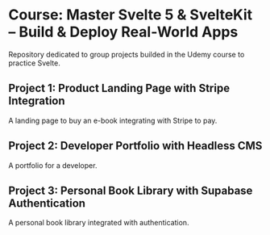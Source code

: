 # Course: Master Svelte 5 & SvelteKit – Build & Deploy Real-World Apps

Repository dedicated to group projects builded in the Udemy course to practice Svelte.


## Project 1: Product Landing Page with Stripe Integration

A landing page to buy an e-book integrating with Stripe to pay.

## Project 2: Developer Portfolio with Headless CMS

A portfolio for a developer.

## Project 3: Personal Book Library with Supabase Authentication

A personal book library integrated with authentication.